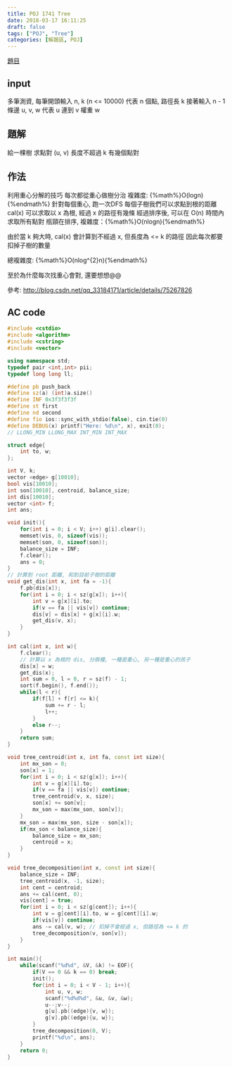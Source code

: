 ```yaml
---
title: POJ 1741 Tree
date: 2018-03-17 16:11:25
draft: false
tags: ["POJ", "Tree"]
categories: [解題區, POJ]
---
```


[題目](http://poj.org/problem?id=1741)

## input
多筆測資, 每筆開頭輸入 n, k (n <= 10000)
代表 n 個點, 路徑長 k
接著輸入 n - 1 條邊
u, v, w
代表 u 連到 v 權重 w

## 題解
給一棵樹
求點對 (u, v) 長度不超過 k
有幾個點對

## 作法
利用重心分解的技巧
每次都從重心做樹分治
複雜度: {%math%}O(logn){%endmath%}
針對每個重心, 跑一次DFS
每個子樹我們可以求點到根的距離
cal(x) 可以求取以 x 為根, 經過 x 的路徑有幾條
經過排序後, 可以在 O(n) 時間內求取所有點對
瓶頸在排序, 複雜度：{%math%}O(nlogn){%endmath%}

由於當 k 夠大時, cal(x) 會計算到不經過 x, 但長度為 <= k 的路徑
因此每次都要扣掉子樹的數量

總複雜度: {%math%}O(nlog^{2}n){%endmath%}

至於為什麼每次找重心會對, 還要想想@@

參考: http://blog.csdn.net/qq_33184171/article/details/75267826


## AC code
```cpp
#include <cstdio>
#include <algorithm>
#include <cstring>
#include <vector>

using namespace std;
typedef pair <int,int> pii;
typedef long long ll;

#define pb push_back
#define sz(a) (int)a.size()
#define INF 0x3f3f3f3f
#define st first
#define nd second
#define fio ios::sync_with_stdio(false), cin.tie(0)
#define DEBUG(x) printf("Here: %d\n", x), exit(0);
// LLONG_MIN LLONG_MAX INT_MIN INT_MAX

struct edge{
    int to, w;
};

int V, k;
vector <edge> g[10010];
bool vis[10010];
int son[10010], centroid, balance_size;
int dis[10010];
vector <int> f;
int ans;

void init(){
    for(int i = 0; i < V; i++) g[i].clear();
    memset(vis, 0, sizeof(vis));
    memset(son, 0, sizeof(son));
    balance_size = INF;
    f.clear();
    ans = 0;
}
// 計算到 root 距離, 和到目前子樹的距離
void get_dis(int x, int fa = -1){
    f.pb(dis[x]);
    for(int i = 0; i < sz(g[x]); i++){
        int v = g[x][i].to;
        if(v == fa || vis[v]) continue;
        dis[v] = dis[x] + g[x][i].w;
        get_dis(v, x);
    }
}

int cal(int x, int w){
    f.clear();
    // 計算以 x 為根的 dis, 分兩種, 一種是重心, 另一種是重心的孩子
    dis[x] = w;
    get_dis(x);
    int sum = 0, l = 0, r = sz(f) - 1;
    sort(f.begin(), f.end());
    while(l < r){
        if(f[l] + f[r] <= k){
            sum += r - l;
            l++;
        }
        else r--;
    }
    return sum;
}

void tree_centroid(int x, int fa, const int size){
    int mx_son = 0;
    son[x] = 1;
    for(int i = 0; i < sz(g[x]); i++){
        int v = g[x][i].to;
        if(v == fa || vis[v]) continue;
        tree_centroid(v, x, size);
        son[x] += son[v];
        mx_son = max(mx_son, son[v]);
    }
    mx_son = max(mx_son, size - son[x]);
    if(mx_son < balance_size){
        balance_size = mx_son;
        centroid = x;
    }
}

void tree_decomposition(int x, const int size){
    balance_size = INF;
    tree_centroid(x, -1, size);
    int cent = centroid;
    ans += cal(cent, 0);
    vis[cent] = true;
    for(int i = 0; i < sz(g[cent]); i++){
        int v = g[cent][i].to, w = g[cent][i].w;
        if(vis[v]) continue;
        ans -= cal(v, w); // 扣掉不會經過 x, 但路徑為 <= k 的
        tree_decomposition(v, son[v]);
    }
}

int main(){
    while(scanf("%d%d", &V, &k) != EOF){
        if(V == 0 && k == 0) break;
        init();
        for(int i = 0; i < V - 1; i++){
            int u, v, w;
            scanf("%d%d%d", &u, &v, &w);
            u--;v--;
            g[u].pb((edge){v, w});
            g[v].pb((edge){u, w});
        }
        tree_decomposition(0, V);
        printf("%d\n", ans);
    }
    return 0;
}
```
